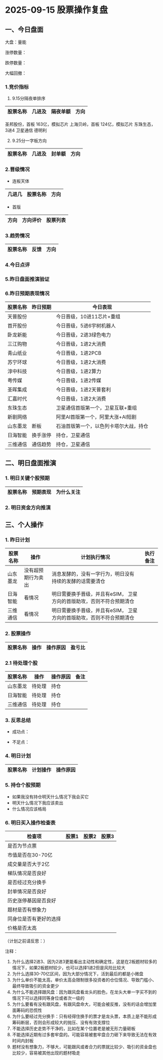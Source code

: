 # 2025-09-15 股票操作复盘

## 一、今日盘面

大盘：量能

涨停数量：

跌停数量：

大幅回撤：

### 1.竞价指标

1. 9.15分隔夜单排序

|股票名称| 几进及| 隔夜单额| 方向|
|-------|-------|--------|-----|
圣邦股份，首板 163亿，模拟芯片
上海贝岭，首板 124亿，模拟芯片
东珠生态，3进4 卫星通信
德明利

2. 9.25分一字板方向

|股票名称| 几进及| 封单额| 方向|
|-------|-------|--------|-----|

### 2.晋级情况

- 连板天体

| 几进几 | 股票名称 | 方向|
|--------|---------|-----|

- 首版

| 方向    | 方向评价 |                            股票列表                  |
|--------|---------|-----------------------------------------------------|

### 3.趋势情况

|股票名称| 反馈 | 方向|
|-------|------|-----|

### 4.今日点评

### 5.昨日盘面推演验证

### 6.昨日预期表现情况

| 股票名称 | 昨日预期 | 今日表现|
|--------|---------|----------|
| 天普股份 |   | 今日晋级，10进11芯片+重组 |
| 首开股份 |   | 今日晋级，5进6宇树机器人 |
| 卧龙新能 |   | 今日晋级，2进3绿色电力 |
| 三江购物 |   | 今日晋级，1进2大消费 |
| 青山纸业 |   | 今日晋级，1进2PCB |
| 苏宁环球 |   | 今日晋级，1进2大消费 |
| 淳中科技 |   | 今日晋级，1进2算力 |
| 粤传媒 |   | 今日晋级，1进2传媒 |
| 圣晖集成 |   | 今日晋级，1进2天普套利 |
| 汇嘉时代 |   | 今日晋级，1进2大消费 |
| 东珠生态 |   | 卫星通信首版第一个，卫星互联+重组 |
| 新剧网络 |   | 阿里AI首版第一个，阿里大涨+AI短剧 |
| 山东墨龙 | 断板 | 石油首版第一个，以色列卡塔尔大战，持仓 |
| 日海智能 | 换手涨停 | 持仓，卫星通信 |
| 三维通信 | 通信趋势 | 持仓，卫星通信 |

## 二、明日盘面推演

### 1. 明日关键个股预期

| 股票名称 | 预期表现 | 为什么关注|
|--------|---------|-----|

### 2. 明日资金方向推演


## 三、个人操作

### 1. 昨日计划

|股票名称 | 操作    | 计划执行情况 | 执行备注|
|--------|---------|-----------|---------|
| 山东墨龙 | 没有超预期行为卖出 | 消息发酵的，没有一字行为，明日没有持续的发酵的话需要清仓 |  |
| 日海智能 | 看情况 | 明日需要换手晋级，并且有eSIM， 卫星方向的首版助攻，否则不符合预期清仓 |  |
| 三维通信 | 看情况 | 明日需要换手晋级，并且有eSIM， 卫星方向的首版助攻，否则不符合预期清仓 |  |

### 2. 股票操作

| 股票名称 | 操作 | 操作原因 | 盈亏比 |
|---------|------|----------|--------|

### 2.1 待处理个股

| 股票名称 | 操作 | 操作原因 | 备注 |
|---------|------|----------|------|
| 山东墨龙 | 待处理 | 持仓 |  |
| 日海智能 | 待处理 | 持仓 |  |
| 三维通信 | 待处理 | 持仓 |  |

### 3. 反思总结

- 成功点：

- 不足点：

### 4. 明日计划

| 股票名称 | 计划操作 | 操作原因 |
|---------|------|----------|

### 5. 持仓个股预期
- 如果我没有持仓明天什么情况下我会买它
- 明天什么情况下我应该卖出
- 什么情况应该格局

### 6. 明日买入操作检查表

| 检查项 | 股票1 | 股票2 | 股票3 |
|--------|-------|-------|-------|
| 是否为节点票 |       |       |       |
| 市值是否在30-70亿 |       |       |       |
| 成交量是否大于2亿 |       |       |       |
| 梯队情况是否良好 |       |       |       |
| 是否经过充分换手 |       |       |       |
| 封单情况是否良好 |       |       |       |
| 历史涨停基因是否良好 |       |       |       |
| 题材是否有想象力 |       |       |       |
| 同身位是否有更好的选择 |       |       |       |
| 价格是否太高 |       |       |       |

（计划之前请反思：）


注释：
1. 为什么选择2进3、因为2进3更能看出主动性和确定性，这是在2板题材较多的情况下，如果2板题材较少，也可以选择1进2但是风险比较大
2. 为什么选择30-70亿区间，因为大部分情况下，活到最后的都是小微盘
3. 为什么单价不能太高，单价太高会限制很多投资者的仓位情况、导致门槛小、最终导致吸引的资金更少
4. 为什么不能选择跟风盘：因为跟风盘看龙头的脸色，在龙头大单一字买不到的情况下可以选择同等身位或者次一级的
5. 为什么要看有没有跟风盘，有跟风盘命大，可能会被反推，没有的话会增加里面筹码的恐慌性
6. 为什么要经过充分换手：只有经得住换手的票才是龙头票，本质上是不能形成筹码断层，否则会形成较大的抛压、没有有效支撑位
7. 不能选择历史走势不干净的，比如在某个位置老是被无形力量砸板
8. 不能选择近期有过多套牢盘的。可能容易被套牢盘合力砸下来导致无法在有效时间内封板
9. 题材没有想象力，不够大，可能跟风或者合力的票就比较少、吸引的资金盘也比较少，容易被其他出现的题材吸走
